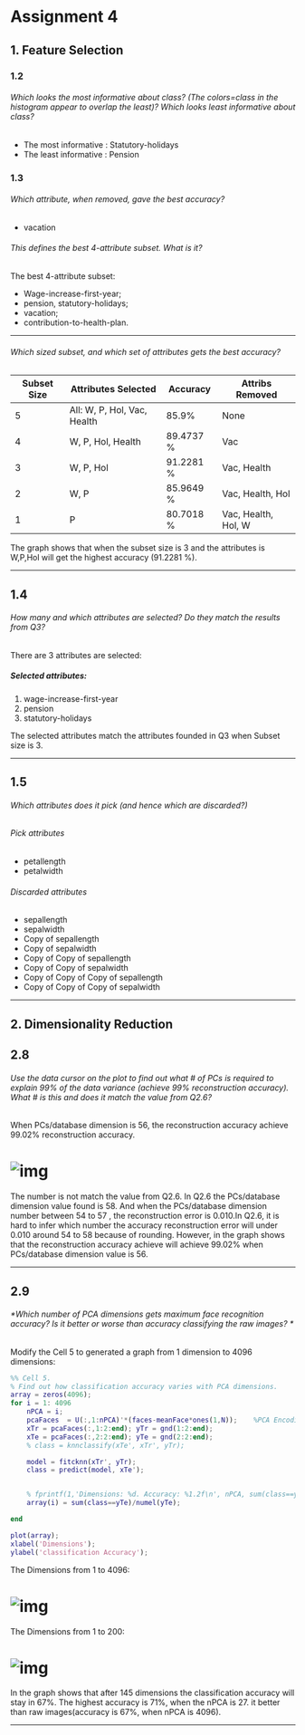 # Assignment 4

## 1. Feature Selection


### 1.2
###### Which looks the most informative about class? (The colors=class in the histogram appear to overlap the least)? Which looks least informative about class?

 - The most informative : Statutory-holidays
 - The least informative : Pension

### 1.3
###### Which attribute, when removed, gave the best accuracy?

 - vacation

###### This defines the best 4-attribute subset. What is it?

The best 4-attribute subset:
 - Wage-increase-first-year;
 - pension, statutory-holidays;
 - vacation;
 - contribution-to-health-plan.

---

###### *Which sized subset, and which set of attributes gets the best accuracy?*
Subset Size | Attributes Selected         | Accuracy  | Attribs Removed
----------- | --------------------------- | --------- | -------------------
5           | All: W, P, Hol, Vac, Health | 85.9%     | None
4           | W, P, Hol, Health           | 89.4737 % | Vac
3           | W, P, Hol                   | 91.2281 % | Vac, Health
2           | W, P                        | 85.9649 % | Vac, Health, Hol
1           | P                           | 80.7018 % | Vac, Health, Hol, W

The graph shows that when the subset size is 3 and the attributes is W,P,Hol will get the highest accuracy (91.2281 %).

---
## 1.4
###### *How many and which attributes are selected? Do they match the results from Q3?*

There are 3 attributes are selected:
##### Selected attributes:

1. wage-increase-first-year
2. pension
3. statutory-holidays

The selected attributes match the attributes founded in Q3 when Subset size is 3.

---

## 1.5
###### *Which attributes does it pick (and hence which are discarded?)*

###### Pick attributes

- petallength
- petalwidth

###### Discarded attributes
- sepallength
- sepalwidth
- Copy of sepallength
- Copy of sepalwidth
- Copy of Copy of sepallength
- Copy of Copy of sepalwidth
- Copy of Copy of Copy of sepallength
- Copy of Copy of Copy of sepalwidth


---

## 2. Dimensionality Reduction
## 2.8
###### *Use the data cursor on the plot to find out what # of PCs is required to explain 99% of the data variance (achieve 99% reconstruction accuracy). What # is this and does it match the value from Q2.6?*


When PCs/database dimension is 56, the reconstruction accuracy achieve 99.02% reconstruction accuracy.

# ![img](Lab5/cursorPoint.png)

The number is not match the value from Q2.6\. In Q2.6 the PCs/database dimension value found is 58\. And when the PCs/database dimension number between 54 to 57 , the reconstruction error is 0.010.In Q2.6, it is hard to infer which number the accuracy reconstruction error will under 0.010 around 54 to 58 because of rounding. However, in the graph shows that the reconstruction accuracy achieve will achieve 99.02% when PCs/database dimension value is 56.


---

## 2.9
###### *Which number of PCA dimensions gets maximum face recognition accuracy? Is it better or worse than accuracy classifying the raw images? *

Modify the Cell 5 to generated a graph from 1 dimension to 4096 dimensions:

```matlab
%% Cell 5.
% Find out how classification accuracy varies with PCA dimensions.
array = zeros(4096);
for i = 1: 4096
    nPCA = i;
    pcaFaces  = U(:,1:nPCA)'*(faces-meanFace*ones(1,N));    %PCA Encoding.
    xTr = pcaFaces(:,1:2:end); yTr = gnd(1:2:end);
    xTe = pcaFaces(:,2:2:end); yTe = gnd(2:2:end);
    % class = knnclassify(xTe', xTr', yTr);

    model = fitcknn(xTr', yTr);
    class = predict(model, xTe');


    % fprintf(1,'Dimensions: %d. Accuracy: %1.2f\n', nPCA, sum(class==yTe)/numel(yTe));
    array(i) = sum(class==yTe)/numel(yTe);

end

plot(array);
xlabel('Dimensions');
ylabel('classification Accuracy');
```

The Dimensions from 1 to 4096:

# ![img](Lab5/1to4096.jpg)

The Dimensions from 1 to 200:

# ![img](Lab5/1to200.jpg)

In the graph shows that after 145 dimensions the classification accuracy will stay in 67%. The highest accuracy is 71%, when the nPCA is 27\. it better than raw images(accuracy is 67%, when nPCA is 4096).

---
